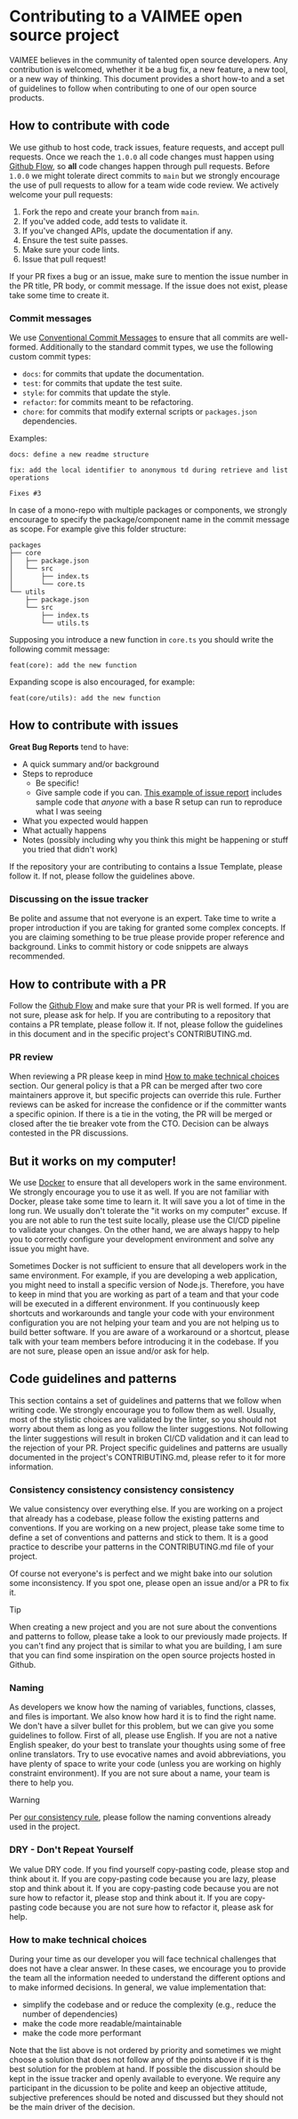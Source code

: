 # Contributing to a VAIMEE open source project

VAIMEE believes in the community of talented open source developers. Any contribution is welcomed, whether it be a bug fix, a new feature, a new tool, or a new way of thinking. This document provides a short how-to and a set of guidelines to follow when contributing to one of our open source products.

## How to contribute with code
We use github to host code, track issues, feature requests, and accept pull requests. Once we reach the `1.0.0` all code changes must happen using [Github Flow](https://docs.github.com/en/get-started/quickstart/github-flow), so **all** code changes happen through pull requests. Before `1.0.0` we might tolerate direct commits to `main` but we strongly encourage the use of pull requests to allow for a team wide code review.
We actively welcome your pull requests:

1. Fork the repo and create your branch from `main`.
2. If you've added code, add tests to validate it.
3. If you've changed APIs, update the documentation if any.
4. Ensure the test suite passes.
5. Make sure your code lints.
6. Issue that pull request!

If your PR fixes a bug or an issue, make sure to mention the issue number in the PR title, PR body, or commit message. If the issue does not exist, please take some time to create it.

### Commit messages

We use [Conventional Commit Messages](https://www.conventionalcommits.org/en/v1.0.0/#specification) to ensure that all commits are well-formed. Additionally to the standard commit types, we use the following custom commit types:
- `docs`: for commits that update the documentation.
- `test`: for commits that update the test suite.
- `style`: for commits that update the style.
- `refactor`: for commits meant to be refactoring.
- `chore`: for commits that modify external scripts or `packages.json` dependencies.

Examples:
```
docs: define a new readme structure
```
```
fix: add the local identifier to anonymous td during retrieve and list operations
    
Fixes #3
```

In case of a mono-repo with multiple packages or components, we strongly encourage to specify the package/component name in the commit message as scope. For example give this folder structure:
```
packages
├── core
│   ├── package.json
│   └── src
│       ├── index.ts
│       └── core.ts
└── utils
    ├── package.json
    └── src
        ├── index.ts
        └── utils.ts
```

Supposing you introduce a new function in `core.ts` you should write the following commit message:
```
feat(core): add the new function
```
Expanding scope is also encouraged, for example:
```
feat(core/utils): add the new function
```


## How to contribute with issues
**Great Bug Reports** tend to have:

- A quick summary and/or background
- Steps to reproduce
  - Be specific!
  - Give sample code if you can. [This example of issue report](http://stackoverflow.com/q/12488905/180626) includes sample code that *anyone* with a base R setup can run to reproduce what I was seeing
- What you expected would happen
- What actually happens
- Notes (possibly including why you think this might be happening or stuff you tried that didn't work)

If the repository your are contributing to contains a Issue Template, please follow it. If not, please follow the guidelines above. 

### Discussing on the issue tracker

Be polite and assume that not everyone is an expert. Take time to write a proper introduction if you are taking for granted some complex concepts. If you are claiming something to be true please provide proper reference and background. Links to commit history or code snippets are always recommended.

## How to contribute with a PR

Follow the [Github Flow](https://docs.github.com/en/get-started/quickstart/github-flow) and make sure that your PR is well formed. If you are not sure, please ask for help. If you are contributing to a repository that contains a PR template, please follow it. If not, please follow the guidelines in this document and in the specific project's CONTRIBUTING.md. 

### PR review
When reviewing a PR please keep in mind [How to make technical choices](#how-to-make-technical-choices) section. Our general policy is that a PR can be merged after two core maintainers approve it, but specific projects can override this rule. Further reviews can be asked for increase the confidence or if the committer wants a specific opinion. If there is a tie in the voting, the PR will be merged or closed after the tie breaker vote from the CTO. Decision can be always contested in the PR discussions. 




## But it works on my computer!

We use [Docker](https://www.docker.com/) to ensure that all developers work in the same environment. We strongly encourage you to use it as well. If you are not familiar with Docker, please take some time to learn it. It will save you a lot of time in the long run. We usually don't tolerate the "it works on my computer" excuse. If you are not able to run the test suite locally, please use the CI/CD pipeline to validate your changes. On the other hand, we are always happy to help you to correctly configure your development environment and solve any issue you might have.

Sometimes Docker is not sufficient to ensure that all developers work in the same environment. For example, if you are developing a web application, you might need to install a specific version of Node.js. Therefore, you have to keep in mind that you are working as part of a team and that your code will be executed in a different environment. If you continuously keep shortcuts and workarounds and tangle your code with your environment configuration you are not helping your team and you are not helping us to build better software. If you are aware of a workaround or a shortcut, please talk with your team members before introducing it in the codebase. If you are not sure, please open an issue and/or ask for help.

## Code guidelines and patterns

This section contains a set of guidelines and patterns that we follow when writing code. We strongly encourage you to follow them as well. Usually, most of the stylistic choices are validated by the linter, so you should not worry about them as long as you follow the linter suggestions. Not following the linter suggestions will result in broken CI/CD validation and it can lead to the rejection of your PR. Project specific guidelines and patterns are usually documented in the project's CONTRIBUTING.md, please refer to it for more information. 

### Consistency consistency consistency consistency

We value consistency over everything else. If you are working on a project that already has a codebase, please follow the existing patterns and conventions. If you are working on a new project, please take some time to define a set of conventions and patterns and stick to them. It is a good practice to describe your patterns in the CONTRIBUTING.md file of your project.

Of course not everyone's is perfect and we might bake into our solution some inconsistency. If you spot one, please open an issue and/or a PR to fix it.

> [!TIP]
> When creating a new project and you are not sure about the conventions and patterns to follow, please take a look to our previously made projects. If you can't find any project that is similar to what you are building, I am sure that you can find some inspiration on the open source projects hosted in Github. 

### Naming

As developers we know how the naming of variables, functions, classes, and files is important. We also know how hard it is to find the right name. We don't have a silver bullet for this problem, but we can give you some guidelines to follow. First of all, please use English. If you are not a native English speaker, do your best to translate your thoughts using some of free online translators. Try to use evocative names and avoid abbreviations, you have plenty of space to write your code (unless you are working on highly constraint environment). If you are not sure about a name, your team is there to help you. 

> [!WARNING]
> Per [our consistency rule](#consistency-consistency-consistency-consistency), please follow the naming conventions already used in the project. 

### DRY - Don't Repeat Yourself

We value DRY code. If you find yourself copy-pasting code, please stop and think about it. If you are copy-pasting code because you are lazy, please stop and think about it. If you are copy-pasting code because you are not sure how to refactor it, please stop and think about it. If you are copy-pasting code because you are not sure how to refactor it, please ask for help. 

### How to make technical choices

During your time as our developer you will face technical challenges that does not have a clear answer. In these cases, we encourage you to provide the team all the information needed to understand the different options and to make informed decisions. In general, we value implementation that:
- simplify the codebase and or reduce the complexity (e.g., reduce the number of dependencies)
- make the code more readable/maintainable
- make the code more performant

Note that the list above is not ordered by priority and sometimes we might choose a solution that does not follow any of the points above if it is the best solution for the problem at hand. If possible the discussion should be kept in the issue tracker and openly available to everyone. We require any participant in the dicussion to be polite and keep an objective attitude, subjective preferences should be noted and discussed but they should not be the main driver of the decision.

